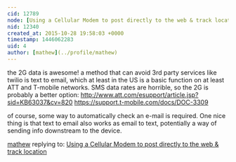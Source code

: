```yaml
---
cid: 12789
node: [Using a Cellular Modem to post directly to the web & track location ](../notes/donblair/10-28-2015/using-a-cellular-modem-to-post-directly-to-the-web-track-location)
nid: 12340
created_at: 2015-10-28 19:58:03 +0000
timestamp: 1446062283
uid: 4
author: [mathew](../profile/mathew)
---
```


the 2G data is awesome!
a method that can avoid 3rd party services like twilio is text to email, which at least in the US is a basic function on at least ATT and T-mobile networks.  SMS data rates are horrible, so the 2G is probably a better option:
http://www.att.com/esupport/article.jsp?sid=KB63037&cv=820
https://support.t-mobile.com/docs/DOC-3309

of course, some way to automatically check an e-mail is required.  One nice thing is that text to email also works as email to text, potentially a way of sending info downstream to the device.

[mathew](../profile/mathew) replying to: [Using a Cellular Modem to post directly to the web & track location ](../notes/donblair/10-28-2015/using-a-cellular-modem-to-post-directly-to-the-web-track-location)

